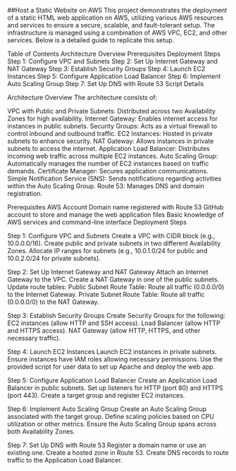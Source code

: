 ##Host a Static Website on AWS
This project demonstrates the deployment of a static HTML web application on AWS, utilizing various AWS resources and services to ensure a secure, scalable, and fault-tolerant setup. The infrastructure is managed using a combination of AWS VPC, EC2, and other services. Below is a detailed guide to replicate this setup.

Table of Contents
Architecture Overview
Prerequisites
Deployment Steps
Step 1: Configure VPC and Subnets
Step 2: Set Up Internet Gateway and NAT Gateway
Step 3: Establish Security Groups
Step 4: Launch EC2 Instances
Step 5: Configure Application Load Balancer
Step 6: Implement Auto Scaling Group
Step 7: Set Up DNS with Route 53
Script Details


Architecture Overview
The architecture consists of:

VPC with Public and Private Subnets: Distributed across two Availability Zones for high availability.
Internet Gateway: Enables internet access for instances in public subnets.
Security Groups: Acts as a virtual firewall to control inbound and outbound traffic.
EC2 Instances: Hosted in private subnets to enhance security.
NAT Gateway: Allows instances in private subnets to access the internet.
Application Load Balancer: Distributes incoming web traffic across multiple EC2 instances.
Auto Scaling Group: Automatically manages the number of EC2 instances based on traffic demands.
Certificate Manager: Secures application communications.
Simple Notification Service (SNS): Sends notifications regarding activities within the Auto Scaling Group.
Route 53: Manages DNS and domain registration.

Prerequisites
AWS Account
Domain name registered with Route 53
GitHub account to store and manage the web application files
Basic knowledge of AWS services and command-line interface
Deployment Steps

Step 1: Configure VPC and Subnets
Create a VPC with CIDR block (e.g., 10.0.0.0/16).
Create public and private subnets in two different Availability Zones.
Allocate IP ranges for subnets (e.g., 10.0.1.0/24 for public and 10.0.2.0/24 for private subnets).

Step 2: Set Up Internet Gateway and NAT Gateway
Attach an Internet Gateway to the VPC.
Create a NAT Gateway in one of the public subnets.
Update route tables:
Public Subnet Route Table: Route all traffic (0.0.0.0/0) to the Internet Gateway.
Private Subnet Route Table: Route all traffic (0.0.0.0/0) to the NAT Gateway.

Step 3: Establish Security Groups
Create Security Groups for the following:
EC2 instances (allow HTTP and SSH access).
Load Balancer (allow HTTP and HTTPS access).
NAT Gateway (allow HTTP, HTTPS, and other necessary traffic).

Step 4: Launch EC2 Instances
Launch EC2 instances in private subnets.
Ensure instances have IAM roles allowing necessary permissions.
Use the provided script for user data to set up Apache and deploy the web app.

Step 5: Configure Application Load Balancer
Create an Application Load Balancer in public subnets.
Set up listeners for HTTP (port 80) and HTTPS (port 443).
Create a target group and register EC2 instances.

Step 6: Implement Auto Scaling Group
Create an Auto Scaling Group associated with the target group.
Define scaling policies based on CPU utilization or other metrics.
Ensure the Auto Scaling Group spans across both Availability Zones.

Step 7: Set Up DNS with Route 53
Register a domain name or use an existing one.
Create a hosted zone in Route 53.
Create DNS records to route traffic to the Application Load Balancer.
